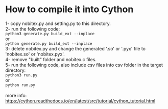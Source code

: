 # How to compile it into Cython

1- copy nobitex.py and setting.py to this directory.<br />
2- run the following code:<br />
`python3 generate.py build_ext --inplace`<br />
or<br />
`python generate.py build_ext --inplace`<br />
3- delete nobitex.py and change the generated '.so' or '.pyx' file to 'nobitex.so' or 'nobitex.pyx'.<br />
4- remove "built" folder and nobitex.c files.<br />
5- run the following code, also include csv files into csv folder in the target directory:<br />
`python3 run.py`<br />
or<br />
`python run.py`<br />
<br />
more info: https://cython.readthedocs.io/en/latest/src/tutorial/cython_tutorial.html
